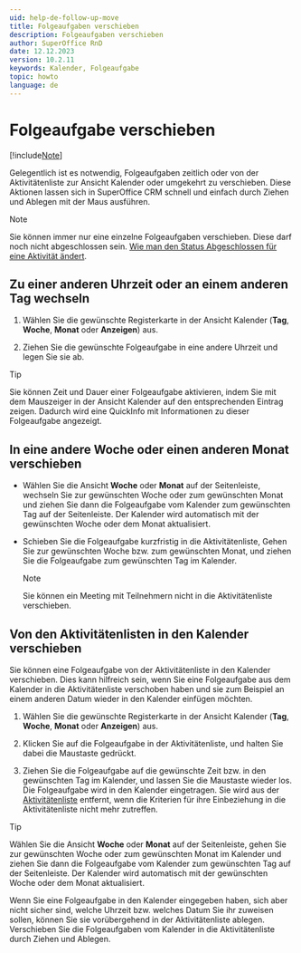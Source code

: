 ```yaml
---
uid: help-de-follow-up-move
title: Folgeaufgaben verschieben
description: Folgeaufgaben verschieben
author: SuperOffice RnD
date: 12.12.2023
version: 10.2.11
keywords: Kalender, Folgeaufgabe
topic: howto
language: de
---
```


# Folgeaufgabe verschieben

[!include[Note](includes/note-edit-followup.md)]

Gelegentlich ist es notwendig, Folgeaufgaben zeitlich oder von der Aktivitätenliste zur Ansicht Kalender oder umgekehrt zu verschieben. Diese Aktionen lassen sich in SuperOffice CRM schnell und einfach durch Ziehen und Ablegen mit der Maus ausführen.

> [!NOTE]
> Sie können immer nur eine einzelne Folgeaufgaben verschieben. Diese darf noch nicht abgeschlossen sein. [Wie man den Status Abgeschlossen für eine Aktivität ändert][1].

## Zu einer anderen Uhrzeit oder an einem anderen Tag wechseln

1. Wählen Sie die gewünschte Registerkarte in der Ansicht Kalender (**Tag**, **Woche**, **Monat** oder **Anzeigen**) aus.

2. Ziehen Sie die gewünschte Folgeaufgabe in eine andere Uhrzeit und legen Sie sie ab.

> [!TIP]
> Sie können Zeit und Dauer einer Folgeaufgabe aktivieren, indem Sie mit dem Mauszeiger in der Ansicht Kalender auf den entsprechenden Eintrag zeigen. Dadurch wird eine QuickInfo mit Informationen zu dieser Folgeaufgabe angezeigt.

## In eine andere Woche oder einen anderen Monat verschieben

* Wählen Sie die Ansicht **Woche** oder **Monat** auf der Seitenleiste, wechseln Sie zur gewünschten Woche oder zum gewünschten Monat und ziehen Sie dann die Folgeaufgabe vom Kalender zum gewünschten Tag auf der Seitenleiste. Der Kalender wird automatisch mit der gewünschten Woche oder dem Monat aktualisiert.

* Schieben Sie die Folgeaufgabe kurzfristig in die Aktivitätenliste, Gehen Sie zur gewünschten Woche bzw. zum gewünschten Monat, und ziehen Sie die Folgeaufgabe zum gewünschten Tag im Kalender.

    > [!NOTE]
    > Sie können ein Meeting mit Teilnehmern nicht in die Aktivitätenliste verschieben.

## Von den Aktivitätenlisten in den Kalender verschieben

Sie können eine Folgeaufgabe von der Aktivitätenliste in den Kalender verschieben. Dies kann hilfreich sein, wenn Sie eine Folgeaufgabe aus dem Kalender in die Aktivitätenliste verschoben haben und sie zum Beispiel an einem anderen Datum wieder in den Kalender einfügen möchten.

1. Wählen Sie die gewünschte Registerkarte in der Ansicht Kalender (**Tag**, **Woche**, **Monat** oder **Anzeigen**) aus.

2. Klicken Sie auf die Folgeaufgabe in der Aktivitätenliste, und halten Sie dabei die Maustaste gedrückt.

3. Ziehen Sie die Folgeaufgabe auf die gewünschte Zeit bzw. in den gewünschten Tag im Kalender, und lassen Sie die Maustaste wieder los. Die Folgeaufgabe wird in den Kalender eingetragen. Sie wird aus der [Aktivitätenliste][2] entfernt, wenn die Kriterien für ihre Einbeziehung in die Aktivitätenliste nicht mehr zutreffen.

> [!TIP]
> Wählen Sie die Ansicht **Woche** oder **Monat** auf der Seitenleiste, gehen Sie zur gewünschten Woche oder zum gewünschten Monat im Kalender und ziehen Sie dann die Folgeaufgabe vom Kalender zum gewünschten Tag auf der Seitenleiste. Der Kalender wird automatisch mit der gewünschten Woche oder dem Monat aktualisiert.

Wenn Sie eine Folgeaufgabe in den Kalender eingegeben haben, sich aber nicht sicher sind, welche Uhrzeit bzw. welches Datum Sie ihr zuweisen sollen, können Sie sie vorübergehend in der Aktivitätenliste ablegen. Verschieben Sie die Folgeaufgaben vom Kalender in die Aktivitätenliste durch Ziehen und Ablegen.

<!-- Referenced links -->
[1]: change-completed-status.md
[2]: screen/activities-tab.md

<!-- Referenced images -->
